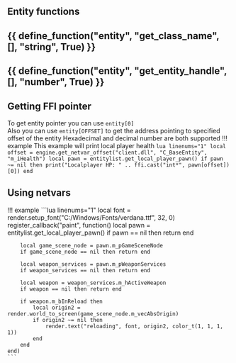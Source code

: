 ## Entity functions

{{ define_function("entity", "get_class_name", [], "string", True) }}
---
{{ define_function("entity", "get_entity_handle", [], "number", True) }}
---
## Getting FFI pointer
To get entity pointer you can use `entity[0]`  
Also you can use `entity[OFFSET]` to get the address pointing to specified offset of the entity
Hexadecimal and decimal number are both supported
!!! example
    This example will print local player health
    ```lua linenums="1"
    local offset = engine.get_netvar_offset("client.dll", "C_BaseEntity", "m_iHealth")
    local pawn = entitylist.get_local_player_pawn()
    if pawn ~= nil then
        print("Localplayer HP: " .. ffi.cast("int*", pawn[offset])[0])
    end
    ```

## Using netvars
!!! example
	```lua linenums="1"
	local font = render.setup_font("C:/Windows/Fonts/verdana.ttf", 32, 0)
	register_callback("paint", function()
	    local pawn = entitylist.get_local_player_pawn()
	    if pawn == nil then return end

	    local game_scene_node = pawn.m_pGameSceneNode
	    if game_scene_node == nil then return end

	    local weapon_services = pawn.m_pWeaponServices
	    if weapon_services == nil then return end

	    local weapon = weapon_services.m_hActiveWeapon
	    if weapon == nil then return end

	    if weapon.m_bInReload then
	        local origin2 = render.world_to_screen(game_scene_node.m_vecAbsOrigin)
	        if origin2 ~= nil then
	            render.text("reloading", font, origin2, color_t(1, 1, 1, 1))
	        end
	    end
	end)
	```